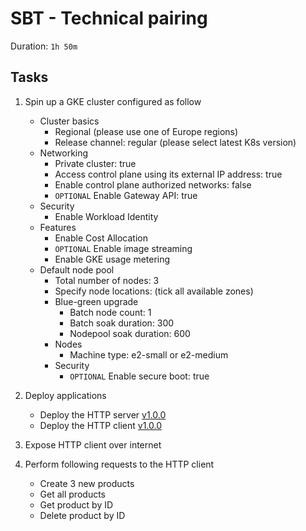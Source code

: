 
# SBT - Technical pairing

Duration: `1h 50m`

## Tasks

1. Spin up a GKE cluster configured as follow
	- Cluster basics
		- Regional (please use one of Europe regions)
		- Release channel: regular (please select latest K8s version)
	- Networking
		- Private cluster: true
		- Access control plane using its external IP address: true
		- Enable control plane authorized networks: false
		- `OPTIONAL` Enable Gateway API: true
	- Security
		- Enable Workload Identity
	- Features
		- Enable Cost Allocation
		- `OPTIONAL` Enable image streaming
		- Enable GKE usage metering
	- Default node pool
		- Total number of nodes: 3
		- Specify node locations: (tick all available zones)
		- Blue-green upgrade
			- Batch node count: 1
			- Batch soak duration: 300
			- Nodepool soak duration: 600
		- Nodes
			- Machine type: e2-small or e2-medium
		- Security
			- `OPTIONAL` Enable secure boot: true

2. Deploy applications
	- Deploy the HTTP server [v1.0.0](https://hub.docker.com/layers/bygui86/http-server/v1.0.0/images/sha256-feaab1f4839d1001635f77b78da241e005afd2b4fe519fb3c80505af9ab0a0ef?context=explore)
	- Deploy the HTTP client [v1.0.0](https://hub.docker.com/layers/bygui86/http-client/v1.0.0/images/sha256-02350f16d991394d0b453f40b09170a4be9599c2e159e7c46e925fbf035fb2bf?context=explore)

3. Expose HTTP client over internet

4. Perform following requests to the HTTP client
	- Create 3 new products
	- Get all products
	- Get product by ID
	- Delete product by ID
